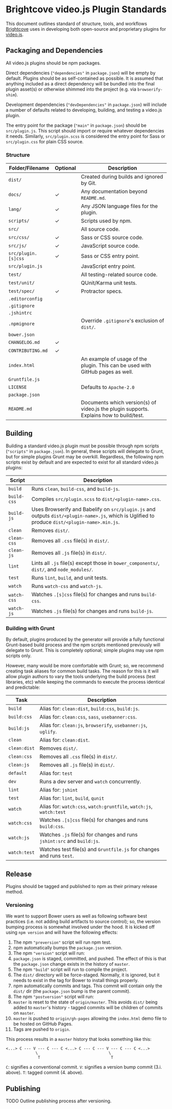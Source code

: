 # Brightcove video.js Plugin Standards

This document outlines standard of structure, tools, and workflows [Brightcove](https://www.brightcove.com) uses in developing both open-source and proprietary plugins for [video.js](http://videojs.com).

## Packaging and Dependencies

All video.js plugins should be npm packages.

Direct dependencies (`"dependencies"` in `package.json`) will be empty by default. Plugins should be as self-contained as possible. It is assumed that anything included as a direct dependency will be bundled into the final plugin asset(s) or otherwise shimmed into the project (e.g. via `browserify-shim`).

Development dependencies (`"devDependencies"` in `package.json`) will include a number of defaults related to developing, building, and testing a video.js plugin.

The entry point for the package (`"main"` in `package.json`) should be `src/plugin.js`. This script should import or require whatever dependencies it needs. Similarly, `src/plugin.scss` is considered the entry point for Sass or `src/plugin.css` for plain CSS source.

### Structure

Folder/Filename     | Optional | Description
------------------- | -------- | -----------
`dist/`             |          | Created during builds and ignored by Git.
`docs/`             | ✓        | Any documentation beyond `README.md`.
`lang/`             | ✓        | Any JSON language files for the plugin.
`scripts/`          | ✓        | Scripts used by npm.
`src/`              |          | All source code.
`src/css/`          | ✓        | Sass or CSS source code.
`src/js/`           | ✓        | JavaScript source code.
`src/plugin.[s]css` | ✓        | Sass or CSS entry point.
`src/plugin.js`     |          | JavaScript entry point.
`test/`             |          | All testing-related source code.
`test/unit/`        |          | QUnit/Karma unit tests.
`test/spec/`        | ✓        | Protractor specs.
`.editorconfig`     |          |
`.gitignore`        |          |
`.jshintrc`         |          |
`.npmignore`        |          | Override `.gitignore`'s exclusion of `dist/`.
`bower.json`        |          |
`CHANGELOG.md`      | ✓        | 
`CONTRIBUTING.md`   | ✓        |
`index.html`        |          | An example of usage of the plugin. This can be used with GitHub pages as well.
`Gruntfile.js`      |          |
`LICENSE`           |          | Defaults to `Apache-2.0`
`package.json`      |          |
`README.md`         |          | Documents which version(s) of video.js the plugin supports. Explains how to build/test.

## Building

Building a standard video.js plugin must be possible through npm scripts (`"scripts"` in `package.json`). In general, these scripts will delegate to Grunt, but for simple plugins Grunt may be overkill. Regardless, the following npm scripts exist by default and are expected to exist for all standard video.js plugins:

Script      | Description
----------- | -----------
`build`     | Runs `clean`, `build-css`, and `build-js`.
`build-css` | Compiles `src/plugin.scss` to `dist/<plugin-name>.css`.
`build-js`  | Uses Browserify and Babelify on `src/plugin.js` and outputs `dist/<plugin-name>.js`, which is Uglified to produce `dist/<plugin-name>.min.js`.
`clean`     | Removes `dist/`.
`clean-css` | Removes all `.css` file(s) in `dist/`.
`clean-js`  | Removes all `.js` file(s) in `dist/`.
`lint`      | Lints all `.js` file(s) except those in `bower_components/`, `dist/`, and `node_modules/`.
`test`      | Runs `lint`, `build`, and unit tests.
`watch`     | Runs `watch-css` and `watch-js`.
`watch-css` | Watches `.[s]css` file(s) for changes and runs `build-css`.
`watch-js`  | Watches `.js` file(s) for changes and runs `build-js`.

### Building with Grunt

By default, plugins produced by the generator will provide a fully functional Grunt-based build process and the npm scripts mentioned previously will delegate to Grunt. This is completely optional; simple plugins may use npm scripts only.

However, many would be more comfortable with Grunt; so, we recommend creating task aliases for common build tasks. The reason for this is it will allow plugin authors to vary the tools underlying the build process (test libraries, etc) while keeping the commands to execute the process identical and predictable:

Task         | Description
------------ | -----------
`build`      | Alias for: `clean:dist`, `build:css`, `build:js`.
`build:css`  | Alias for: `clean:css`, `sass`, `usebanner:css`.
`build:js`   | Alias for: `clean:js`, `browserify`, `usebanner:js`, `uglify`.
`clean`      | Alias for: `clean:dist`.
`clean:dist` | Removes `dist/`.
`clean:css`  | Removes all `.css` file(s) in `dist/`.
`clean:js`   | Removes all `.js` file(s) in `dist/`.
`default`    | Alias for: `test`
`dev`        | Runs a dev server and `watch` concurrently.
`lint`       | Alias for: `jshint`
`test`       | Alias for: `lint`, `build`, `qunit`
`watch`      | Alias for: `watch:css`, `watch:gruntfile`, `watch:js`, `watch:test`
`watch:css`  | Watches `.[s]css` file(s) for changes and runs `build:css`.
`watch:js`   | Watches `.js` file(s) for changes and runs `jshint:src` and `build:js`.
`watch:test` | Watches test file(s) and `Gruntfile.js` for changes and runs `test`.

## Release

Plugins should be tagged and published to npm as their primary release method.

### Versioning

We want to support Bower users as well as following software best practices (i.e. not adding build artifacts to source control); so, the version bumping process is somewhat involved under the hood. It is kicked off using `npm version` and will have the following effects:

1. The npm `"preversion"` script will run npm test.
1. npm automatically bumps the `package.json` version.
1. The npm `"version"` script will run:
  1. `package.json` is staged, committed, and pushed. The effect of this is that the `package.json` change exists in the history of `master`.
  1. The npm `"build"` script will run to compile the project.
  1. The `dist/` directory will be force-staged. Normally, it is ignored, but it needs to exist in the tag for Bower to install things properly.
1. npm automatically commits and tags. This commit will contain only the `dist/` dir (the `package.json` bump is the parent commit).
1. The npm `"postversion"` script will run:
  1. `master` is reset to the state of `origin/master`. This avoids `dist/` being added to `master`'s history - tagged commits will be children of commits on `master`.
  1. `master` is pushed to `origin/gh-pages` allowing the `index.html` demo file to be hosted on GitHub Pages.
  1. Tags are pushed to `origin`.

This process results in a `master` history that looks something like this:

```
<...> C --- V --- C --- C <...> C --- C --- V --- C --- C <...>
             \                               \
              T                               T
```

`C`: signifies a conventional commit.
`V`: signifies a version bump commit (3.i. above).
`T`: tagged commit (4. above).

## Publishing

TODO Outline publishing process after versioning.
